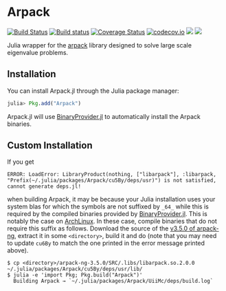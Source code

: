 # Arpack

[![Build Status](https://travis-ci.org/JuliaLinearAlgebra/Arpack.jl.svg?branch=master)](https://travis-ci.org/JuliaLinearAlgebra/Arpack.jl)
[![Build status](https://ci.appveyor.com/api/projects/status/v6icbqh1xq5y7261?svg=true)](https://ci.appveyor.com/project/andreasnoack/arpack-jl)
[![Coverage Status](https://coveralls.io/repos/JuliaLinearAlgebra/Arpack.jl/badge.svg?branch=master&service=github)](https://coveralls.io/github/JuliaLinearAlgebra/Arpack.jl?branch=master)
[![codecov.io](http://codecov.io/github/JuliaLinearAlgebra/Arpack.jl/coverage.svg?branch=master)](http://codecov.io/github/JuliaLinearAlgebra/Arpack.jl?branch=master)
[![][docs-stable-img]][docs-stable-url]
[![][docs-latest-img]][docs-latest-url]

Julia wrapper for the [arpack](https://github.com/opencollab/arpack-ng/) library
designed to solve large scale eigenvalue problems.

## Installation

You can install Arpack.jl through the Julia package manager:
```julia
julia> Pkg.add("Arpack")
```

Arpack.jl will use [BinaryProvider.jl](https://github.com/JuliaPackaging/BinaryProvider.jl)
to automatically install the Arpack binaries.

## Custom Installation

If you get
```
ERROR: LoadError: LibraryProduct(nothing, ["libarpack"], :libarpack, "Prefix(~/.julia/packages/Arpack/cu5By/deps/usr)") is not satisfied, cannot generate deps.jl!
```
when building Arpack, it may be because your Julia installation uses your system
blas for which the symbols are not suffixed by `_64_` while this is required by
the compiled binaries provided by [BinaryProvider.jl](https://github.com/JuliaPackaging/BinaryProvider.jl).
This is notably the case on [ArchLinux](https://www.archlinux.org/).
In these case, compile binaries that do not require this suffix as follows.
Download the source of the [v3.5.0 of arpack-ng](https://github.com/opencollab/arpack-ng/releases/tag/3.5.0),
extract it in some `<directory>`, build it and do (note that you may need to
update `cu6By` to match the one printed in the error message printed above).
```
$ cp <directory>/arpack-ng-3.5.0/SRC/.libs/libarpack.so.2.0.0 ~/.julia/packages/Arpack/cu5By/deps/usr/lib/
$ julia -e 'import Pkg; Pkg.build("Arpack")'
  Building Arpack → `~/.julia/packages/Arpack/UiiMc/deps/build.log`
```

[docs-latest-img]: https://img.shields.io/badge/docs-latest-blue.svg
[docs-latest-url]: http://JuliaLinearAlgebra.github.io/Arpack.jl/latest/

[docs-stable-img]: https://img.shields.io/badge/docs-stable-blue.svg
[docs-stable-url]: http://JuliaLinearAlgebra.github.io/Arpack.jl/stable/
